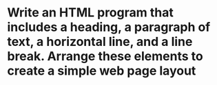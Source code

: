 # Write an HTML program that includes a heading, a paragraph of text, a horizontal line, and a line break. Arrange these elements to create a simple web page layout
